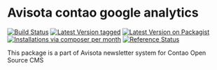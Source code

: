 Avisota contao google analytics
===============================

[![Build Status](https://travis-ci.org/avisota/contao-message-analytics-ga.png)](https://travis-ci.org/avisota/contao-message-analytics-ga)
[![Latest Version tagged](http://img.shields.io/github/tag/avisota/contao-message-analytics-ga.svg)](https://github.com/avisota/contao-message-analytics-ga/tags)
[![Latest Version on Packagist](http://img.shields.io/packagist/v/avisota/contao-message-analytics-ga.svg)](https://packagist.org/packages/avisota/contao-message-analytics-ga)
[![Installations via composer per month](http://img.shields.io/packagist/dm/avisota/contao-message-analytics-ga.svg)](https://packagist.org/packages/avisota/contao-message-analytics-ga)
[![Reference Status](https://www.versioneye.com/php/avisota:contao-message-analytics-ga/rbadge.svg?style=flat)](https://www.versioneye.com/php/avisota:contao-message-analytics-ga)

This package is a part of Avisota newsletter system for Contao Open Source CMS
